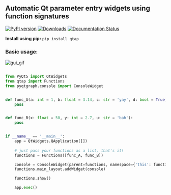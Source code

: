 ## Automatic Qt parameter entry widgets using function signatures
[![PyPI version](https://badge.fury.io/py/qtap.svg)](https://badge.fury.io/py/qtap) [![Downloads](https://pepy.tech/badge/qtap)](https://pepy.tech/project/qtap) [![Documentation Status](https://readthedocs.org/projects/qtap/badge/?version=latest)](https://qtap.readthedocs.io/en/latest/?badge=latest)

**Install using pip:** ``pip install qtap``

### Basic usage:

![gui_gif](./docs/source/img.gif)

```python

from PyQt5 import QtWidgets
from qtap import Functions
from pyqtgraph.console import ConsoleWidget


def func_A(a: int = 1, b: float = 3.14, c: str = 'yay', d: bool = True):
    pass


def func_B(x: float = 50, y: int = 2.7, u: str = 'bah'):
    pass


if __name__ == '__main__':
    app = QtWidgets.QApplication([])
    
    # just pass your functions as a list, that's it!
    functions = Functions([func_A, func_B])

    console = ConsoleWidget(parent=functions, namespace={'this': functions})
    functions.main_layout.addWidget(console)

    functions.show()

    app.exec()
```
